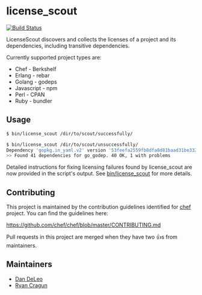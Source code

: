 # license_scout

[![Build Status](https://travis-ci.org/chef/license_scout.svg?branch=1-stable)](https://travis-ci.org/chef/license_scout)

LicenseScout discovers and collects the licenses of a project and its
dependencies, including transitive dependencies.

Currently supported project types are:

* Chef - Berkshelf
* Erlang - rebar
* Golang - godeps
* Javascript - npm
* Perl - CPAN
* Ruby - bundler

## Usage 

```bash
$ bin/license_scout /dir/to/scout/successfully/

$ bin/license_scout /dir/to/scout/unsuccessfully/
Dependency 'gopkg.in_yaml.v2' version '53feefa2559fb8dfa8d81baad31be332c97d6c77' under 'go_godep' is missing license information.
>> Found 41 dependencies for go_godep. 40 OK, 1 with problems
```

Detailed instructions for fixing licensing failures found by license_scout are now provided in the script's output. See [bin/license_scout](bin/license_scout) for more details.

## Contributing

This project is maintained by the contribution guidelines identified for
[chef](https://github.com/chef/chef) project. You can find the guidelines here:

https://github.com/chef/chef/blob/master/CONTRIBUTING.md

Pull requests in this project are merged when they have two :+1:s from maintainers.

## Maintainers

- [Dan DeLeo](https://github.com/danielsdeleo)
- [Ryan Cragun](https://github.com/ryancragun)
